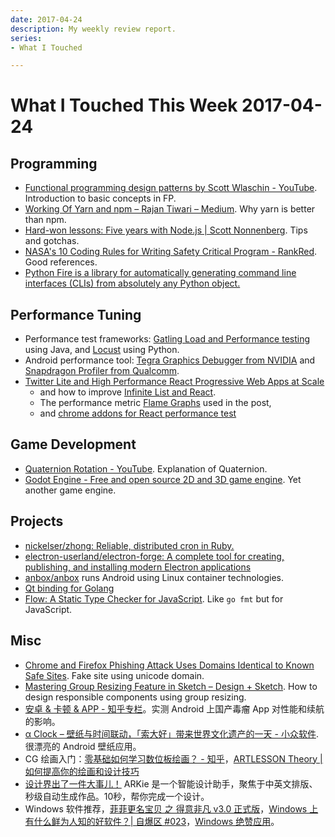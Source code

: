 ```yaml
---
date: 2017-04-24
description: My weekly review report.
series:
- What I Touched

---
```


# What I Touched This Week 2017-04-24


## Programming

- [Functional programming design patterns by Scott Wlaschin - YouTube][1]. Introduction to basic concepts in FP.
- [Working Of Yarn and npm – Rajan Tiwari – Medium][2]. Why yarn is better than npm.
- [Hard-won lessons: Five years with Node.js | Scott Nonnenberg][3]. Tips and gotchas.
- [NASA's 10 Coding Rules for Writing Safety Critical Program - RankRed][4]. Good references.
- [Python Fire is a library for automatically generating command line interfaces (CLIs) from absolutely any Python object.][5]

## Performance Tuning

- Performance test frameworks: [Gatling Load and Performance testing][6] using Java, and [Locust][7] using Python.
- Android performance tool: [Tegra Graphics Debugger from NVIDIA][8] and [Snapdragon Profiler from Qualcomm][9].
- [Twitter Lite and High Performance React Progressive Web Apps at Scale][10]
	- and how to improve [Infinite List and React][11].
	- The performance metric [Flame Graphs][12] used in the post,
	- and [chrome addons for React performance test][13]

## Game Development

- [Quaternion Rotation - YouTube][14]. Explanation of Quaternion.
- [Godot Engine - Free and open source 2D and 3D game engine][15]. Yet another game engine.

<!--more-->

## Projects

- [nickelser/zhong: Reliable, distributed cron in Ruby.][16]
- [electron-userland/electron-forge: A complete tool for creating, publishing, and installing modern Electron applications][17]
- [anbox/anbox][18] runs Android using Linux container technologies. 
- [Qt binding for Golang][19]
- [Flow: A Static Type Checker for JavaScript][20]. Like `go fmt` but for JavaScript.

## Misc

- [Chrome and Firefox Phishing Attack Uses Domains Identical to Known Safe Sites][21]. Fake site using unicode domain.
- [Mastering Group Resizing Feature in Sketch – Design + Sketch][22]. How to design responsible components using group resizing.
- [安卓 & 卡顿 & APP - 知乎专栏][23]。实测 Android 上国产毒瘤 App 对性能和续航的影响。
- [α Clock – 壁纸与时间联动，「索大好」带来世界文化遗产的一天 - 小众软件][24]. 很漂亮的 Android 壁纸应用。
- CG 绘画入门：[零基础如何学习数位板绘画？ - 知乎][25]，[ARTLESSON Theory | 如何提高你的绘画和设计技巧][26]
- [设计界出了一件大事儿！][27] ARKie 是一个智能设计助手，聚焦于中英文排版、秒级自动生成作品。10秒，帮你完成一个设计。
- Windows 软件推荐，[菲菲更名宝贝 之 得意非凡 v3.0 正式版][28]，[Windows 上有什么鲜为人知的好软件？| 自爆区 #023][29]，[Windows 绝赞应用][30]。

[1]:	https://www.youtube.com/watch?v=E8I19uA-wGY
[2]:	https://medium.com/@trojanh/working-of-yarn-and-npm-974b79f10341
[3]:	https://blog.scottnonnenberg.com/hard-won-lessons-five-years-with-node-js/?utm_content=buffer0aa3b&utm_medium=social&utm_source=twitter.com&utm_campaign=buffer
[4]:	http://www.rankred.com/nasa-coding-rules/
[5]:	https://github.com/google/python-fire
[6]:	http://gatling.io/
[7]:	http://locust.io/
[8]:	https://developer.nvidia.com/tegra-graphics-debugger
[9]:	https://developer.qualcomm.com/software/snapdragon-profiler
[10]:	https://medium.com/@paularmstrong/twitter-lite-and-high-performance-react-progressive-web-apps-at-scale-d28a00e780a3
[11]:	https://itsze.ro/blog/2017/04/09/infinite-list-and-react.html?utm_content=buffer7c399&utm_medium=social&utm_source=twitter.com&utm_campaign=buffer
[12]:	http://www.brendangregg.com/flamegraphs.html
[13]:	https://github.com/crysislinux/chrome-react-perf
[14]:	https://www.youtube.com/watch?v=4mXL751ko0w
[15]:	https://godotengine.org/
[16]:	https://github.com/nickelser/zhong
[17]:	https://github.com/electron-userland/electron-forge
[18]:	https://github.com/anbox/anbox
[19]:	https://therecipe.github.io/qt/
[20]:	https://flow.org/
[21]:	https://www.wordfence.com/blog/2017/04/chrome-firefox-unicode-phishing/?utm_content=buffer1f325&utm_medium=social&utm_source=twitter.com&utm_campaign=buffer
[22]:	https://medium.com/sketch-app-sources/mastering-group-resizing-feature-in-sketch-38266286155
[23]:	https://zhuanlan.zhihu.com/p/26263557?hmsr=toutiao.io&utm_content=buffer6e955&utm_medium=social&utm_source=twitter.com&utm_campaign=buffer
[24]:	http://www.appinn.com/sony-clock-for-android/?utm_content=bufferc702b&utm_medium=social&utm_source=twitter.com&utm_campaign=buffer
[25]:	https://www.zhihu.com/question/21312624
[26]:	https://www.douban.com/note/380163098/
[27]:	http://mp.weixin.qq.com/s/uQjAbLVQn8LXvkijuJJsrg?utm_content=buffere15a1&utm_medium=social&utm_source=twitter.com&utm_campaign=buffer
[28]:	http://www.ffhome.com/works/1406.html
[29]:	http://mp.weixin.qq.com/s?__biz=MjM5MjAyNDUyMA==&mid=2650498413&idx=1&sn=1b15a76bc3b5e43e96b19a975ac56c05&chksm=bea357ca89d4dedcf2f3a85b191c014b06fec0a99527a581a27836d5f8db734169c1e45fc7cb&scene=27&utm_content=bufferfb692&utm_medium=social&utm_source=twitter.com&utm_campaign=buffer#wechat_redirect
[30]:	https://emlvirus.gitbooks.io/windows-apps-that-amaze-us/content/

